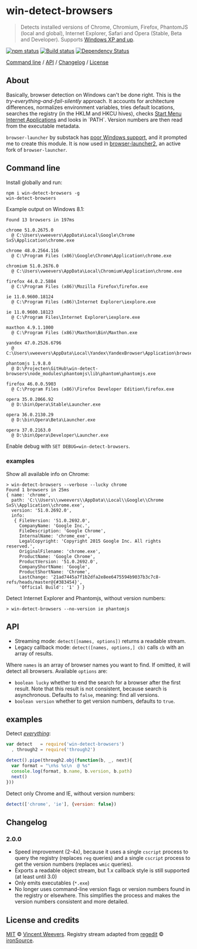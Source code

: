 # win-detect-browsers

> Detects installed versions of Chrome, Chromium, Firefox, PhantomJS (local and global), Internet Explorer, Safari and Opera (Stable, Beta and Developer). Supports [Windows XP and up](https://github.com/vweevers/win-detect-browsers/wiki).

[![npm status](http://img.shields.io/npm/v/win-detect-browsers.svg?style=flat-square)](https://www.npmjs.org/package/win-detect-browsers) [![Build status](https://img.shields.io/appveyor/ci/vweevers/win-detect-browsers.svg?style=flat-square)](https://ci.appveyor.com/project/vweevers/win-detect-browsers) [![Dependency Status](https://img.shields.io/david/vweevers/win-detect-browsers.svg?style=flat-square)](https://david-dm.org/vweevers/win-detect-browsers)

[Command line](#command-line) / [API](#api) / [Changelog](#changelog) / [License](#license-and-credits)

## About

Basically, browser detection on Windows can't be done right. This is the *try-everything-and-fail-silently* approach. It accounts for architecture differences, normalizes environment variables, tries default locations, searches the registry (in the HKLM and HKCU hives), checks [Start Menu Internet Applications](http://msdn.microsoft.com/en-us/library/windows/desktop/dd203067(v=vs.85).aspx) and looks in `PATH`. Version numbers are then read from the executable metadata.

`browser-launcher` by substack has [poor Windows support](https://github.com/substack/browser-launcher/issues/7), and it prompted me to create this module. It is now used in [browser-launcher2](https://github.com/benderjs/browser-launcher2), an active fork of `browser-launcher`.

## Command line

Install globally and run:

    npm i win-detect-browsers -g
    win-detect-browsers

Example output on Windows 8.1:

    Found 13 browsers in 197ms

    chrome 51.0.2675.0
      @ C:\Users\vweevers\AppData\Local\Google\Chrome SxS\Application\chrome.exe

    chrome 48.0.2564.116
      @ C:\Program Files (x86)\Google\Chrome\Application\chrome.exe

    chromium 51.0.2676.0
      @ C:\Users\vweevers\AppData\Local\Chromium\Application\chrome.exe

    firefox 44.0.2.5884
      @ C:\Program Files (x86)\Mozilla Firefox\firefox.exe

    ie 11.0.9600.18124
      @ C:\Program Files (x86)\Internet Explorer\iexplore.exe

    ie 11.0.9600.18123
      @ C:\Program Files\Internet Explorer\iexplore.exe

    maxthon 4.9.1.1000
      @ C:\Program Files (x86)\Maxthon\Bin\Maxthon.exe

    yandex 47.0.2526.6796
      @ C:\Users\vweevers\AppData\Local\Yandex\YandexBrowser\Application\browser.exe

    phantomjs 1.9.8.0
      @ D:\Projecten\GitHub\win-detect-browsers\node_modules\phantomjs\lib\phantom\phantomjs.exe

    firefox 46.0.0.5903
      @ C:\Program Files (x86)\Firefox Developer Edition\firefox.exe

    opera 35.0.2066.92
      @ D:\bin\Opera\Stable\Launcher.exe

    opera 36.0.2130.29
      @ D:\bin\Opera\Beta\Launcher.exe

    opera 37.0.2163.0
      @ D:\bin\Opera\Developer\Launcher.exe

Enable debug with `SET DEBUG=win-detect-browsers`.

### examples

Show all available info on Chrome:

```
> win-detect-browsers --verbose --lucky chrome
Found 1 browsers in 25ms
{ name: 'chrome',
  path: 'C:\\Users\\vweevers\\AppData\\Local\\Google\\Chrome SxS\\Application\\chrome.exe',
  version: '51.0.2692.0',
  info:
   { FileVersion: '51.0.2692.0',
     CompanyName: 'Google Inc.',
     FileDescription: 'Google Chrome',
     InternalName: 'chrome_exe',
     LegalCopyright: 'Copyright 2015 Google Inc. All rights reserved.',
     OriginalFilename: 'chrome.exe',
     ProductName: 'Google Chrome',
     ProductVersion: '51.0.2692.0',
     CompanyShortName: 'Google',
     ProductShortName: 'Chrome',
     LastChange: '21ad7445a7f1b2dfa2e8ee6475594b9037b3c7c8-refs/heads/master@{#383454}',
     'Official Build': '1' } }
```

Detect Internet Explorer and Phantomjs, without version numbers:

```
> win-detect-browsers --no-version ie phantomjs
```

## API

- Streaming mode: `detect([names, options])` returns a readable stream.
- Legacy callback mode: `detect([names, options,] cb)` calls `cb` with an array of results.

Where `names` is an array of browser names you want to find. If omitted, it will detect all browsers. Available `options` are:

- `boolean lucky` whether to end the search for a browser after the first result. Note that this result is not consistent, because search is asynchronous. Defaults to `false`, meaning: find all versions.
- `boolean version` whether to get version numbers, defaults to `true`.

## examples

Detect *[everything](http://youtu.be/k1yvvNvlXtg)*:

```js
var detect   = require('win-detect-browsers')
  , through2 = require('through2')

detect().pipe(through2.obj(function(b, _, next){
  var format = "\n%s %s\n  @ %s"
  console.log(format, b.name, b.version, b.path)
  next()
}))
```

Detect only Chrome and IE, without version numbers:

```js
detect(['chrome', 'ie'], {version: false})
```

## Changelog

### 2.0.0

- Speed improvement (2-4x), because it uses a single `cscript` process to query the registry (replaces `reg` queries) and a single `cscript` process to get the version numbers (replaces `wmic` queries).
- Exports a readable object stream, but 1.x callback style is still supported (at least until 3.0)
- Only emits executables (`*.exe`)
- No longer uses command-line version flags or version numbers found in the registry or elsewhere. This simplifies the process and makes the version numbers consistent and more detailed.

## License and credits

[MIT](http://opensource.org/licenses/MIT) © [Vincent Weevers](http://vincentweevers.nl). Registry stream adapted from [regedit](https://www.npmjs.com/package/regedit) © [ironSource](http://www.ironsrc.com/).
